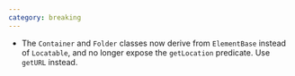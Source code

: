 ```yaml
---
category: breaking
---
```

* The `Container` and `Folder` classes now derive from `ElementBase` instead of `Locatable`, and no longer expose the `getLocation` predicate. Use `getURL` instead.
